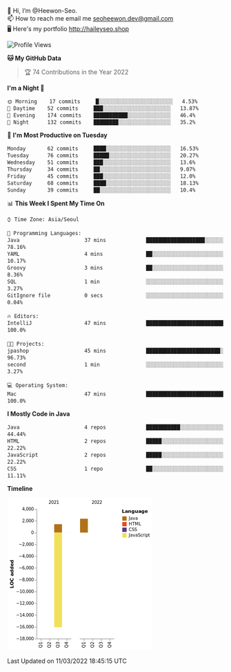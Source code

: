 👋 Hi, I’m @Heewon-Seo.  
📫 How to reach me email me seoheewon.dev@gmail.com   
🖥 Here's my portfolio http://haileyseo.shop

 <!--START_SECTION:waka-->
![Profile Views](http://img.shields.io/badge/Profile%20Views-10-blue)

**🐱 My GitHub Data** 

> 🏆 74 Contributions in the Year 2022
 >
**I'm a Night 🦉** 

```text
🌞 Morning    17 commits     █░░░░░░░░░░░░░░░░░░░░░░░░   4.53% 
🌆 Daytime    52 commits     ███░░░░░░░░░░░░░░░░░░░░░░   13.87% 
🌃 Evening    174 commits    ███████████░░░░░░░░░░░░░░   46.4% 
🌙 Night      132 commits    ████████░░░░░░░░░░░░░░░░░   35.2%

```
📅 **I'm Most Productive on Tuesday** 

```text
Monday       62 commits     ████░░░░░░░░░░░░░░░░░░░░░   16.53% 
Tuesday      76 commits     █████░░░░░░░░░░░░░░░░░░░░   20.27% 
Wednesday    51 commits     ███░░░░░░░░░░░░░░░░░░░░░░   13.6% 
Thursday     34 commits     ██░░░░░░░░░░░░░░░░░░░░░░░   9.07% 
Friday       45 commits     ███░░░░░░░░░░░░░░░░░░░░░░   12.0% 
Saturday     68 commits     ████░░░░░░░░░░░░░░░░░░░░░   18.13% 
Sunday       39 commits     ██░░░░░░░░░░░░░░░░░░░░░░░   10.4%

```


📊 **This Week I Spent My Time On** 

```text
⌚︎ Time Zone: Asia/Seoul

💬 Programming Languages: 
Java                     37 mins             ███████████████████░░░░░░   78.16% 
YAML                     4 mins              ██░░░░░░░░░░░░░░░░░░░░░░░   10.17% 
Groovy                   3 mins              ██░░░░░░░░░░░░░░░░░░░░░░░   8.36% 
SQL                      1 min               ░░░░░░░░░░░░░░░░░░░░░░░░░   3.27% 
GitIgnore file           0 secs              ░░░░░░░░░░░░░░░░░░░░░░░░░   0.04%

🔥 Editors: 
IntelliJ                 47 mins             █████████████████████████   100.0%

🐱‍💻 Projects: 
jpashop                  45 mins             ████████████████████████░   96.73% 
second                   1 min               ░░░░░░░░░░░░░░░░░░░░░░░░░   3.27%

💻 Operating System: 
Mac                      47 mins             █████████████████████████   100.0%

```

**I Mostly Code in Java** 

```text
Java                     4 repos             ███████████░░░░░░░░░░░░░░   44.44% 
HTML                     2 repos             █████░░░░░░░░░░░░░░░░░░░░   22.22% 
JavaScript               2 repos             █████░░░░░░░░░░░░░░░░░░░░   22.22% 
CSS                      1 repo              ██░░░░░░░░░░░░░░░░░░░░░░░   11.11%

```


**Timeline**

![Chart not found](https://raw.githubusercontent.com/Heewon-Seo/Heewon-Seo/main/charts/bar_graph.png) 


 Last Updated on 11/03/2022 18:45:15 UTC
<!--END_SECTION:waka-->
